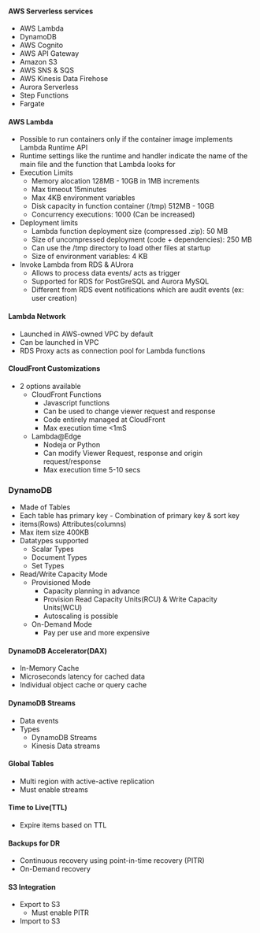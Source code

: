 #### AWS Serverless services
- AWS Lambda 
- DynamoDB 
- AWS Cognito 
- AWS API Gateway
- Amazon S3 
- AWS SNS & SQS 
- AWS Kinesis Data Firehose 
- Aurora Serverless 
- Step Functions 
- Fargate

#### AWS Lambda 
- Possible to run containers only if the container image implements Lambda Runtime API
- Runtime settings like the runtime and handler indicate the name of the main file and the function that Lambda looks for
- Execution Limits
  - Memory alocation 128MB - 10GB in 1MB increments
  - Max timeout 15minutes
  - Max 4KB environment variables
  - Disk capacity in function container (/tmp) 512MB - 10GB
  - Concurrency executions: 1000 (Can be increased)
- Deployment limits
  - Lambda function deployment size (compressed .zip): 50 MB
  - Size of uncompressed deployment (code + dependencies): 250 MB
  - Can use the /tmp directory to load other files at startup
  - Size of environment variables: 4 KB 
- Invoke Lambda from RDS & AUrora
  - Allows to process data events/ acts as trigger
  - Supported for RDS for PostGreSQL and Aurora MySQL
  - Different from RDS event notifications which are audit events (ex: user creation) 

#### Lambda Network
- Launched in AWS-owned VPC by default
- Can be launched in VPC
- RDS Proxy acts as connection pool for Lambda functions


#### CloudFront Customizations
- 2 options available
  - CloudFront Functions
    - Javascript functions
    - Can be used to change viewer request and response
    - Code entirely managed at CloudFront
    - Max execution time <1mS
  - Lambda@Edge
    - Nodeja or Python
    - Can modify Viewer Request, response and origin request/response 
    - Max execution time 5-10 secs

### DynamoDB
- Made of Tables
- Each table has primary key - Combination of primary key & sort key
- items(Rows) Attributes(columns)
- Max item size 400KB
- Datatypes supported
  - Scalar Types
  - Document Types
  - Set Types
- Read/Write Capacity Mode 
  - Provisioned Mode
    - Capacity planning in advance
    - Provision Read Capacity Units(RCU) & Write Capacity Units(WCU)
    - Autoscaling is possible
  - On-Demand Mode 
    - Pay per use and more expensive

#### DynamoDB Accelerator(DAX)
- In-Memory Cache
- Microseconds latency for cached data
- Individual object cache or query cache

#### DynamoDB Streams
- Data events
- Types
  - DynamoDB Streams
  - Kinesis Data streams

#### Global Tables
- Multi region with active-active replication
- Must enable streams

#### Time to Live(TTL)
- Expire items based on TTL

#### Backups for DR
- Continuous recovery using point-in-time recovery (PITR)
- On-Demand recovery

#### S3 Integration
- Export to S3
  - Must enable PITR
- Import to S3
